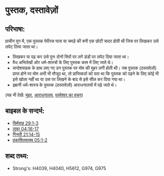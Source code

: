 # पुस्तक, दस्तावेज़ों #

## परिभाषा: ##

प्राचीन युग में, एक पुस्तक पेपीरस घास या चमड़े की बनी एक छोटी चादर होती थी जिस पर लिखकर उसे लपेट लिया जाता था।

* लिखकर या पढ़ कर उसे पुनः दोनों सिरों पर लगे डंडों पर लपेट दिया जाता था।
* वैध अभिलेखों ओर धर्म-शास्त्रों के लिए पुस्तक काम में लिए जाते थे।
* सन्देशवाहक के हाथ लाए गए उन पुस्तक पर मोम की मुहर लगी होती थी। जब पुस्तक (दस्तावेज़ों) प्राप्त होने पर मोम अभी भी मौजूद था, तो प्राप्तिकर्ता को पता था कि पुस्तक को पढ़ने के लिए कोई भी इसे खोला नहीं था या उस पर लिखने के बाद से इसे सील कर दिया गया था।
* इब्रानी धर्म-शास्त्र के पुस्तक (दस्तावेज़ों) आराधनालयों में पढ़े जाते थे।

(यह भी देखें: [मुहर](../other/seal.md), [आराधनालय](../kt/synagogue.md), [परमेश्वर का वचन](../kt/wordofgod.md))

## बाइबल के सन्दर्भ: ##

* [यिर्मयाह 29:1-3](rc://en/tn/help/jer/29/01)
* [लूका 04:16-17](rc://en/tn/help/luk/04/16)
* [गिनती 21:14-15](rc://en/tn/help/num/21/14)
* [प्रकाशितवाक्य 05:1-2](rc://en/tn/help/rev/05/01)

## शब्द तथ्य: ##

* Strong's: H4039, H4040, H5612, G974, G975
